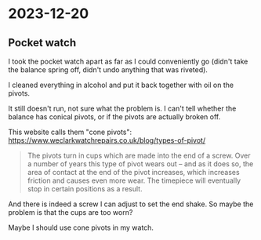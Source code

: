 # 2023-12-20

## Pocket watch

I took the pocket watch apart as far as I could conveniently go (didn't take the balance spring off, didn't undo
anything that was riveted).

I cleaned everything in alcohol and put it back together with oil on the pivots.

It still doesn't run, not sure what the problem is. I can't tell whether the balance has conical pivots, or
if the pivots are actually broken off.

This website calls them "cone pivots": https://www.weclarkwatchrepairs.co.uk/blog/types-of-pivot/

> The pivots turn in cups which are made into the end of a screw. Over a number
> of years this type of pivot wears out – and as it does so, the area of contact
> at the end of the pivot increases, which increases friction and causes even
> more wear. The timepiece will eventually stop in certain positions as a result.

And there is indeed a screw I can adjust to set the end shake. So maybe the problem is that the cups are too worn?

Maybe I should use cone pivots in my watch.
